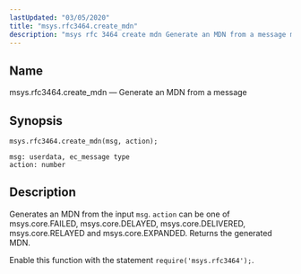 ```yaml
---
lastUpdated: "03/05/2020"
title: "msys.rfc3464.create_mdn"
description: "msys rfc 3464 create mdn Generate an MDN from a message msys rfc 3464 create mdn msg action Generates an MDN from the input msg action can be one of msys core FAILED msys core DELAYED msys core DELIVERED msys core RELAYED and msys core EXPANDED Returns the generated MDN..."
---
```


<a name="lua.ref.msys.rfc3464.create_mdn"></a> 
## Name

msys.rfc3464.create_mdn — Generate an MDN from a message

<a name="idp18356528"></a> 
## Synopsis

`msys.rfc3464.create_mdn(msg, action);`

```
msg: userdata, ec_message type
action: number
```
<a name="idp18359536"></a> 
## Description

Generates an MDN from the input `msg`. `action` can be one of msys.core.FAILED, msys.core.DELAYED, msys.core.DELIVERED, msys.core.RELAYED and msys.core.EXPANDED. Returns the generated MDN.

Enable this function with the statement `require('msys.rfc3464');`.